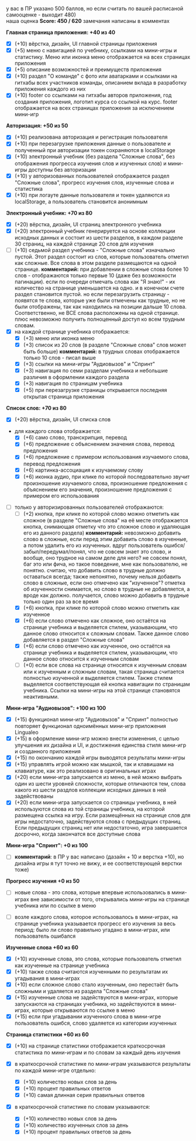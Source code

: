 у вас в ПР указано 500 баллов, но если считать по вашей расписаной самооценке - выходит 480)  
наша оценка **Score: 450 / 620** замечания написаны в комментах

**Главная страница приложения: +40 из 40**
  - [x] (+10) вёрстка, дизайн, UI главной страницы приложения
  - [x] (+5) меню с навигацией по учебнику, ссылками на мини-игры и статистику. Меню или иконка меню отображается на всех страницах приложения
  - [x] (+5) описание возможностей и преимуществ приложения
  - [x] (+10) раздел "О команде" с фото или аватарками и ссылками на гитхабы всех участников команды, описанием вклада в разработку приложения каждого из них
  - [x] (+10) footer со ссылками на гитхабы авторов приложения, год создания приложения, логотип курса со ссылкой на курс. footer отображается на всех страницах приложения за исключением мини-игр

**Авторизация: +50 из 50**
  - [x] (+10) реализована авторизация и регистрация пользователя
  - [x] (+10) при перезагрузке приложения данные о пользователе и полученный при авторизации токен сохраняются в localStorage
  - [x] (+10) электронный учебник (без раздела "Сложные слова", без отображения прогресса изучения слов и изученных слов) и мини-игры доступны без авторизации
  - [x] (+10) у авторизованных пользователей отображается раздел "Сложные слова", прогресс изучения слов, изученные слова и статистика
  - [x] (+10) при логауте данные пользователя и токен удаляются из localStorage, а пользователь становится анонимным

**Электронный учебник: +70 из 80**
  - [x] (+20) вёрстка, дизайн, UI страниц электронного учебника
  - [x] (+20) электронный учебник генерируется на основе коллекции исходных данных и состоит из шести разделов, в каждом разделе 30 страниц, на каждой странице 20 слов для изучения
  - [ ] (+10) седьмой раздел учебника - "Сложные слова" изначально пустой. Этот раздел состоит из слов, которые пользователь отметил как сложные. Все слова в этом разделе размещаются на одной странице. **комментарий:** при добавлении в сложные слова более 10 слов - отображаются только первые 10 (даже без возможности пагинации). если по очереди отмечать слова как "Я знаю!" - их количество на странице уменьшается на одно. и в конечном счете раздел становится пустой. но если перезагрузить страницу - появятся те слова, которые уже были отмечены как трудные, но не были отображены, так как находились на позиции дальше 10 слова. Соответственно, не ВСЕ слова расположены на одной странице. плюс невозможно получить полноценный доступ ко всем трудным словам.
  - [x] на каждой странице учебника отображается:
    - [x] (+3) меню или иконка меню
    - [x] (+3) список из 20 слов (в разделе "Сложные слова" слов может быть больше) **комментарий:** в трудных словах отображается только 10 слов - писал выше
    - [x] (+3) ссылки на мини-игры "Аудиовызов" и "Спринт"
    - [x] (+3) навигация по семи разделам учебника и небольшие различия в оформлении каждого раздела
    - [x] (+3) навигация по страницам учебника
    - [x] (+5) при перезагрузке страницы открывается последняя открытая страница приложения

**Список слов: +70 из 80**
  - [x] (+20) вёрстка, дизайн, UI списка слов
  - для каждого слова отображается:
    - [x] (+6) само слово, транскрипция, перевод
    - [x] (+6) предложение с объяснением значения слова, перевод предложения
    - [x] (+6) предложение с примером использования изучаемого слова, перевод предложения
    - [x] (+6) картинка-ассоциация к изучаемому слову
    - [x] (+6) иконка аудио, при клике по которой последовательно звучит произношение изучаемого слова, произношение предложения с объяснением его значения, произношение предложения с примером его использования

  - [ ] только у авторизированных пользователей отображаются:
    - [ ] (+2) кнопка, при клике по которой слово можно отметить как сложное (в разделе "Сложные слова" на её месте отображается кнопка, снимающая отметку что это сложное слово и удаляющая его из данного раздела) **комментарий:** невозможно добавить слово в сложные, если перед этим добавить слово в изученные, а потом удалить его из изученных. вдруг пользователь ошибся/забыл/передумал/понял, что не совсем знает это слово, и вообще, оно трудное на самом деле для него? не совсем понял, баг это или фича, но такое поведение, мне как пользователю, не понятно. считаю, что добавить слово в трудные должно оставаться всегда; также непонятно, почему нельзя добавить слово в сложные, если оно отмечено как "изученное"? отметка об изученности снимается, но слово в трудные не добавляется, а вроде как должно. получается, слово можно добавить в трудные только один раз за все время
    - [x] (+6) кнопка, при клике по которой слово можно отметить как изученное
    - [x] (+6) если слово отмечено как сложное, оно остаётся на странице учебника и выделяется стилем, указывающим, что данное слово относится к сложным словам. Также данное слово добавляется в раздел "Сложные слова"
    - [x] (+6) если слово отмечено как изученное, оно остаётся на странице учебника и выделяется стилем, указывающим, что данное слово относится к изученным словам
    - [ ] (+0) если все слова на странице относятся к изученным словам или к изученным и сложным словам, такая страница считается полностью изученной и выделяется стилем. Также стилем выделяется соответствующая ей кнопка навигации по страницам учебника. Ссылки на мини-игры на этой странице становятся неактивными.

**Мини-игра "Аудиовызов": +100 из 100**
  - [x] (+15) функционал мини-игр "Аудиовызов" и "Спринт" полностью повторяет функционал одноимённых мини-игр приложения Lingualeo
  - [x] (+15) в оформление мини-игр можно внести изменения, с целью улучшения их дизайна и UI, и достижения единства стиля мини-игр и созданного приложения
  - [x] (+15) по окончанию каждой игры выводятся результаты мини-игры
  - [x] (+15) управлять игрой можно как мышкой, так и клавишами на клавиатуре, как это реализовано в оригинальных играх
  - [x] (+20) если мини-игра запускается из меню, в ней можно выбрать один из шести уровней сложности, которые отличаются тем, слова какого из шести раздлов коллекции исходных данных в ней задействованы
  - [x] (+20) если мини-игра запускается со страницы учебника, в ней используются слова из той страницы учебника, на которой размещена ссылка на игру. Если размещённых на странице слов для игры недостаточно, задействуются слова с предыдущих страниц. Если предыдущих страниц нет или недостаточно, игра завершается досрочно, когда закончатся все доступные слова

**Мини-игра "Спринт": +0 из 100**
  - [ ] **комментарий**: в ПР у вас написано (дазайн + 10 и верстка +10), но дизайна игры я тут точно не вижу, и ее соответствующей верстки тоже)

**Прогресс изучения +0 из 50**
  - [ ] новые слова - это слова, которые впервые использовались в мини-играх вне зависимости от того, открывались мини-игры на странице учебника или по ссылке в меню
  - [ ] возле каждого слова, которое использовалось в мини-играх, на странице учебника указывается прогресс его изучения за весь период: было ли слово правильно угадано в мини-играх, или пользователь ошибался


**Изученные слова +60 из 60**
  - [x] (+10) изученные слова, это слова, которые пользователь отметил как изученные на странице учебника
  - [x] (+10) также слова считаются изученными по результатам их угадывания в мини-играх
  - [x] (+10) если сложное слово стало изученным, оно перестаёт быть сложными и удаляется из раздела "Сложные слова"
  - [x] (+15) изученные слова не задействуются в мини-играх, которые запускаются на страницах учебника, но задействуются в мини-играх, которые открываются по ссылке в меню
  - [x] (+15) если при угадывании изученного слова в мини-игре пользователь ошибся, слово удаляется из категории изученных

**Страница статистики +60 из 60**
  - [x] (+10) на странице статистики отображается краткосрочная статистика по мини-играм и по словам за каждый день изучения

 - [x] в краткосрочной статистике по мини-играм указываются результаты по каждой мини-игре отдельно:
    - [x] (+10) количество новых слов за день
    - [x] (+10) процент правильных ответов
    - [x] (+10) самая длинная серия правильных ответов
    
 - [x] в краткосрочной статистике по словам указываются:
    - [x] (+10) количество новых слов за день
    - [x] (+10) количество изученных слов за день
    - [x] (+10) процент правильных ответов за день
